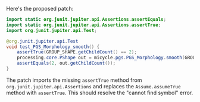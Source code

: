 Here's the proposed patch:

```java
import static org.junit.jupiter.api.Assertions.assertEquals;
import static org.junit.jupiter.api.Assertions.assertTrue;
import org.junit.jupiter.api.Test;

@org.junit.jupiter.api.Test
void test_PGS_Morphology_smooth() {
    assertTrue(GROUP_SHAPE.getChildCount() == 2);
    processing.core.PShape out = micycle.pgs.PGS_Morphology.smooth(GROUP_SHAPE, 0.5);
    assertEquals(2, out.getChildCount());
}
```

The patch imports the missing `assertTrue` method from `org.junit.jupiter.api.Assertions` and replaces the `Assume.assumeTrue` method with `assertTrue`. This should resolve the "cannot find symbol" error.